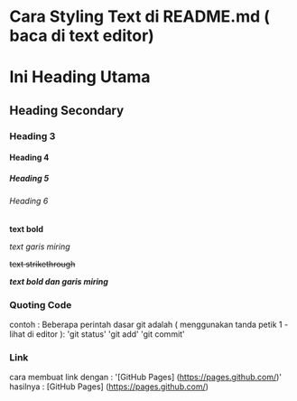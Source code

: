 # Cara Styling Text di README.md ( baca di text editor)

# Ini Heading Utama
## Heading Secondary 
### Heading 3 
#### Heading 4
##### Heading 5
###### Heading 6

**text bold**

*text garis miring*

~~text strikethrough~~

***text bold dan garis miring***

### Quoting Code
contoh :
Beberapa perintah dasar git adalah ( menggunakan tanda petik 1 - lihat di editor ):
'git status'
'git add'
'git commit'


### Link

cara membuat link dengan : '[GitHub Pages] (https://pages.github.com/)'
hasilnya : [GitHub Pages] (https://pages.github.com/)